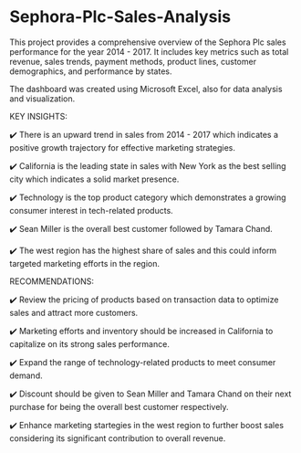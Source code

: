 # Sephora-Plc-Sales-Analysis
This project provides a comprehensive overview of the Sephora Plc sales performance for the year 2014 - 2017. It includes key metrics such as total revenue, sales trends, payment methods, product lines, customer demographics, and performance by states. 

The dashboard was created using Microsoft Excel, also for data analysis and visualization. 

KEY INSIGHTS:

✔️ There is an upward trend in sales from 2014 - 2017 which indicates a positive growth trajectory for effective marketing strategies.

✔️ California is the leading state in sales with New York as the best selling city which indicates a solid market presence.

✔️ Technology is the top product category which demonstrates a growing consumer interest in tech-related products.

✔️ Sean Miller is the overall best customer followed by Tamara Chand.

✔️ The west region has the highest share of sales and this could inform targeted marketing efforts in the region.

RECOMMENDATIONS:

✔️ Review the pricing of products based on transaction data to optimize sales and attract more customers.

✔️ Marketing efforts and inventory should be increased in California to capitalize on its strong sales performance.

✔️ Expand the range of technology-related products to meet consumer demand.

✔️ Discount should be given to Sean Miller and Tamara Chand on their next purchase for being the overall best customer respectively.

✔️ Enhance marketing startegies in the west region to further boost sales considering its significant contribution to overall revenue.
